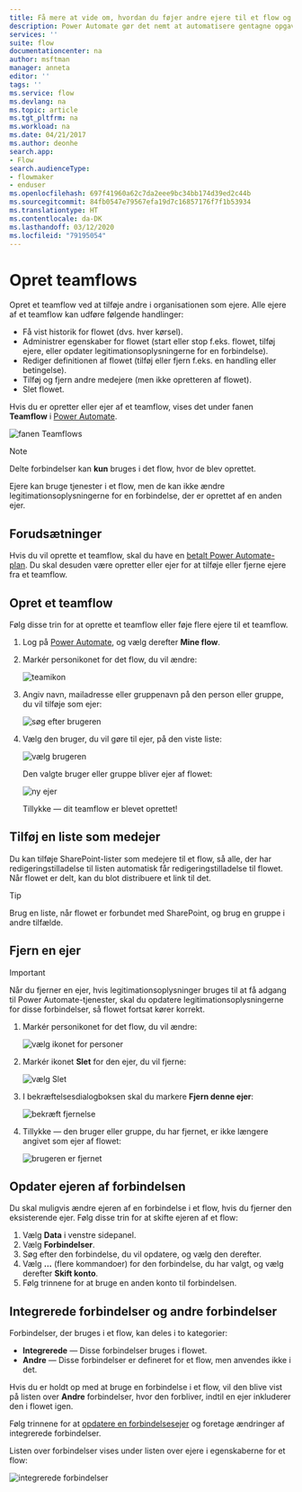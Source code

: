 ```yaml
---
title: Få mere at vide om, hvordan du føjer andre ejere til et flow og opretter teamflows | Microsoft Docs
description: Power Automate gør det nemt at automatisere gentagne opgaver. Du kan tilføje brugere eller grupper som ejere og samarbejde med dem om at designe og administrere flows.
services: ''
suite: flow
documentationcenter: na
author: msftman
manager: anneta
editor: ''
tags: ''
ms.service: flow
ms.devlang: na
ms.topic: article
ms.tgt_pltfrm: na
ms.workload: na
ms.date: 04/21/2017
ms.author: deonhe
search.app:
- Flow
search.audienceType:
- flowmaker
- enduser
ms.openlocfilehash: 697f41960a62c7da2eee9bc34bb174d39ed2c44b
ms.sourcegitcommit: 84fb0547e79567efa19d7c16857176f7f1b53934
ms.translationtype: HT
ms.contentlocale: da-DK
ms.lasthandoff: 03/12/2020
ms.locfileid: "79195054"
---
```

# <a name="create-team-flows"></a>Opret teamflows

Opret et teamflow ved at tilføje andre i organisationen som ejere. Alle ejere af et teamflow kan udføre følgende handlinger:

* Få vist historik for flowet (dvs. hver kørsel).
* Administrer egenskaber for flowet (start eller stop f.eks. flowet, tilføj ejere, eller opdater legitimationsoplysningerne for en forbindelse).
* Rediger definitionen af flowet (tilføj eller fjern f.eks. en handling eller betingelse).
* Tilføj og fjern andre medejere (men ikke opretteren af flowet).
* Slet flowet.

Hvis du er opretter eller ejer af et teamflow, vises det under fanen **Teamflow** i [Power Automate](https://flow.microsoft.com).

![fanen Teamflows](./media/create-team-flows/addowner5.png)

> [!NOTE]
> Delte forbindelser kan **kun** bruges i det flow, hvor de blev oprettet.
> 
> 

Ejere kan bruge tjenester i et flow, men de kan ikke ændre legitimationsoplysningerne for en forbindelse, der er oprettet af en anden ejer.

## <a name="prerequisites"></a>Forudsætninger
Hvis du vil oprette et teamflow, skal du have en [betalt Power Automate-plan](https://flow.microsoft.com/pricing/). Du skal desuden være opretter eller ejer for at tilføje eller fjerne ejere fra et teamflow.

## <a name="create-a-team-flow"></a>Opret et teamflow
Følg disse trin for at oprette et teamflow eller føje flere ejere til et teamflow.

1. Log på [Power Automate](https://flow.microsoft.com), og vælg derefter **Mine flow**.
2. Markér personikonet for det flow, du vil ændre:
   
    ![teamikon](./media/create-team-flows/addowner1.png)
3. Angiv navn, mailadresse eller gruppenavn på den person eller gruppe, du vil tilføje som ejer:
   
    ![søg efter brugeren](./media/create-team-flows/addowner2.png)
4. Vælg den bruger, du vil gøre til ejer, på den viste liste:
   
    ![vælg brugeren](./media/create-team-flows/addowner3.png)
   
     Den valgte bruger eller gruppe bliver ejer af flowet:
   
    ![ny ejer](./media/create-team-flows/addowner4.png)
   
     Tillykke &mdash; dit teamflow er blevet oprettet!

## <a name="add-a-list-as-a-co-owner"></a>Tilføj en liste som medejer

Du kan tilføje SharePoint-lister som medejere til et flow, så alle, der har redigeringstilladelse til listen automatisk får redigeringstilladelse til flowet. Når flowet er delt, kan du blot distribuere et link til det.

> [!TIP]
> Brug en liste, når flowet er forbundet med SharePoint, og brug en gruppe i andre tilfælde.
>

## <a name="remove-an-owner"></a>Fjern en ejer

> [!IMPORTANT]
> Når du fjerner en ejer, hvis legitimationsoplysninger bruges til at få adgang til Power Automate-tjenester, skal du opdatere legitimationsoplysningerne for disse forbindelser, så flowet fortsat kører korrekt.
> 
> 

1. Markér personikonet for det flow, du vil ændre:
   
    ![vælg ikonet for personer](./media/create-team-flows/removeowner1.png)
2. Markér ikonet **Slet** for den ejer, du vil fjerne:
   
    ![vælg Slet](./media/create-team-flows/removeowner2.png)
3. I bekræftelsesdialogboksen skal du markere **Fjern denne ejer**:
   
    ![bekræft fjernelse](./media/create-team-flows/removeowner3.png)
4. Tillykke &mdash; den bruger eller gruppe, du har fjernet, er ikke længere angivet som ejer af flowet:
   
    ![brugeren er fjernet](./media/create-team-flows/removeowner4.png)


## <a name="update-connection-owner"></a>Opdater ejeren af forbindelsen

Du skal muligvis ændre ejeren af en forbindelse i et flow, hvis du fjerner den eksisterende ejer. Følg disse trin for at skifte ejeren af et flow:

1. Vælg **Data** i venstre sidepanel.
1. Vælg **Forbindelser**.
1. Søg efter den forbindelse, du vil opdatere, og vælg den derefter.
1. Vælg **...** (flere kommandoer) for den forbindelse, du har valgt, og vælg derefter **Skift konto**.
1. Følg trinnene for at bruge en anden konto til forbindelsen.

## <a name="embedded-and-other-connections"></a>Integrerede forbindelser og andre forbindelser

Forbindelser, der bruges i et flow, kan deles i to kategorier:

* **Integrerede** &mdash; Disse forbindelser bruges i flowet.
* **Andre** &mdash; Disse forbindelser er defineret for et flow, men anvendes ikke i det.

Hvis du er holdt op med at bruge en forbindelse i et flow, vil den blive vist på listen over **Andre** forbindelser, hvor den forbliver, indtil en ejer inkluderer den i flowet igen.

Følg trinnene for at [opdatere en forbindelsesejer](./create-team-flows.md#update-connection-owner) og foretage ændringer af integrerede forbindelser.

Listen over forbindelser vises under listen over ejere i egenskaberne for et flow:

![integrerede forbindelser](./media/create-team-flows/embeddedconnections.png)

